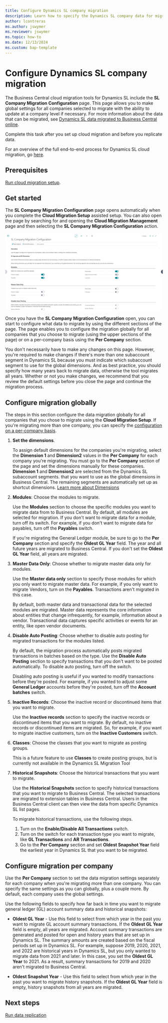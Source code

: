 ```yaml
---
title: Configure Dynamics SL company migration
description: Learn how to specify the Dynamics SL company data for migrating to Business Central on-premises.
author: lcontreras
ms.author: jswymer
ms.reviewer: jswymer
ms.topic: how-to 
ms.date: 12/13/2024
ms.custom: bap-template
---
```


# Configure Dynamics SL company migration

The Business Central cloud migration tools for Dynamics SL include the **SL Company Migration Configuration** page. This page allows you to make global settings for all companies selected to migrate with the ability to update at a company level if necessary. For more information about the data that can be migrated, see [Dynamics SL data migrated to Business Central online](migrate-dynamics-SL.md).

Complete this task after you set up cloud migration and before you replicate data.

For an overview of the full end-to-end process for Dynamics SL cloud migration, go [here](migrate-sl-overview.md#end-to-end-process).
 
## Prerequisites

[Run cloud migration setup](migration-setup-SL.md).

## Get started

The **SL Company Migration Configuration** page opens automatically when you complete the **Cloud Migration Setup** assisted setup. You can also open the page by searching for and opening the **Cloud Migration Management** page and then selecting the **SL Company Migration Configuration** action.

![Shows SL company migration configuration page](../media/SL-Company-migration-Configuration.jpg)

Once you have the **SL Company Migration Configuration** open, you can start to configure what data to migrate by using the different sections of the page. The page enables you to configure the migration globally for all companies that you choose to migrate (using the upper sections of the page) or on a per-company basis using the **Per Company** section.

You don't necessarily have to make any changes on this page. However, you're required to make changes if there's more than one subaccount segment in Dynamics SL because you must indicate which subaccount segment to use for the global dimensions. And as best practice, you should specify how many years back to migrate data, otherwise the tool migrates all years. Whether or not you make changes, we recommend that you review the default settings before you close the page and continue the migration process.

## Configure migration globally

The steps in this section configure the data migration globally for all companies that you chose to migrate using the **Cloud Migration Setup**. If you're migrating more than one company, you can specify the [configuration on a per-company basis](#configure-migration-per-company).

1. **Set the dimensions**.

   To assign default dimensions for the companies you're migrating, select the **Dimension 1** and **Dimension2** values in the **Per Company** for each company you're migrating. You must go to the **Per Company** section of the page and set the dimensions manually for these companies. **Dimension 1** and **Dimension2** are selected from the Dynamics SL subaccount segments. that you want to use as the global dimensions in Business Central. The remaining segments are automatically set up as shortcut dimensions.  [Learn more about Dimensions](/../../../../../BC/docs-bc/main/business-central/finance-dimensions.md)

1. **Modules**: Choose the modules to migrate.

   Use the **Modules** section to choose the specific modules you want to migrate data from to Business Central. By default, all modules are selected for migration. If you don't want to migrate data for a module, turn off its switch. For example, if you don't want to migrate data for payables, turn off the **Payables** switch.

   If you're migrating the General Ledger module, be sure to go to the **Per Company** section and specify the **Oldest GL Year** field. The year and all future years are migrated to Business Central. If you don't set the **Oldest GL Year** field, all years are migrated.

1. **Master Data Only**: Choose whether to migrate master data only for modules.

   Use the **Master data only** section to specify those modules for which you only want to migrate master data. For example, if you only want to migrate Vendors, turn on the **Payables**. Transactions aren't migrated in this case.

   By default, both master data and transactional data for the selected modules are migrated. Master data represents the core information about entities that change infrequently, for example, information about a vendor. Transactional data captures specific activities or events for an entity, like open vendor documents.

1. **Disable Auto Posting**: Choose whether to disable auto posting for migrated transactions for the modules listed.

   By default, the migration process automatically posts migrated transactions in batches based on the type. Use the **Disable Auto Posting** section to specify transactions that you don't want to be posted automatically. To disable auto posting, turn off the switch.

   Disabling auto posting is useful if you wanted to modify transactions before they're posted. For example, if you wanted to adjust some **General Ledger** accounts before they're posted, turn off the **Account batches** switch.

1. **Inactive Records**: Choose the inactive record or discontinued items that you want to migrate.

   Use the **Inactive records** section to specify the inactive records or discontinued items that you want to migrate. By default, no inactive records or discontinued items are migrated. So, for example, if you want to migrate inactive customers, turn on the **Inactive Customers** switch.

1. **Classes**: Choose the classes that you want to migrate as posting groups.

   This is a future feature to use **Classes** to create posting groups, but is currently not available in the Dynamics SL Migration Tool

1. **Historical Snapshots**: Choose the historical transactions that you want to migrate.

   Use the **Historical Snapshots** section to specify historical transactions that you want to migrate to Business Central. The selected transactions are migrated to extension tables in Business Central. Users in the Business Central client can then view the data from specific Dynamics SL list pages.

   To migrate historical transactions, use the following steps.
   1. Turn on the **Enable/Disable All Transactions** switch.
   1. Turn on the switch for each transaction type you want to migrate, like **GL Transactions** and **AR Transactions**.
   1. Go to the **Per Company** section and set **Oldest Snapshot Year** field the earliest year in Dynamics SL that you want to be migrated.

## Configure migration per company

Use the **Per Company** section to set the data migration settings separately for each company when you're migrating more than one company. You can specify the same settings as you can globally, plus a couple more. By default, each company uses the global settings.

Use the following fields to specify how far back in time you want to migrate general ledger (GL) account summary data and historical snapshots:

- **Oldest GL Year** - Use this field to select from which year in the past you want to migrate GL account summary transactions. If the **Oldest GL Year** field is empty, all years are migrated. Account summary transactions are generated and posted for open and history years that are set up in Dynamics SL. The summary amounts are created based on the fiscal periods set up in Dynamics SL. For example, suppose 2019, 2020, 2021, and 2022 are historical years in Dynamics SL, but you only wanted to migrate data from 2021 and later. In this case, you set the **Oldest GL Year** to 2021. As a result, summary transactions for 2019 and 2020 aren't migrated to Business Central.

- **Oldest Snapshot Year** - Use this field to select from which year in the past you want to migrate history snapshots. If the **Oldest GL Year** field is empty, history snapshots from all years are migrated.

## Next steps

[Run data replication](migrate-data-replication-run-sl.md)
